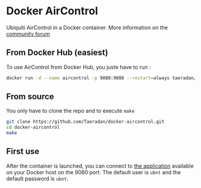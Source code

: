# Docker AirControl
Ubiquiti AirControl in a Docker container. More information on the [community forum](http://community.ubnt.com/t5/airControl/bd-p/airControl)

## From Docker Hub (easiest)

To use AirControl from Docker Hub, you juste have to run :

~~~bash
docker run -d --name aircontrol -p 9080:9080 --restart=always taeradan/aircontrol
~~~

## From source

You only have to clone the repo and to execute `make`

~~~bash
git clone https://github.com/Taeradan/docker-aircontrol.git
cd docker-aircontrol
make
~~~

## First use

After the container is launched, you can connect to [the application](http://localhost:9080) available on your Docker host on the 9080 port.
The default user is `ubnt` and the default password is `ubnt`.
